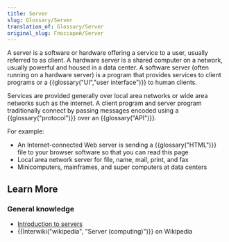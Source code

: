 ```yaml
---
title: Server
slug: Glossary/Server
translation_of: Glossary/Server
original_slug: Глоссарий/Server
---
```


A server is a software or hardware offering a service to a user, usually referred to as client. A hardware server is a shared computer on a network, usually powerful and housed in a data center. A software server (often running on a hardware server) is a program that provides services to client programs or a {{glossary("UI","user interface")}} to human clients.

Services are provided generally over local area networks or wide area networks such as the internet. A client program and server program traditionally connect by passing messages encoded using a {{glossary("protocol")}} over an {{glossary("API")}}.

For example:

- An Internet-connected Web server is sending a {{glossary("HTML")}} file to your browser software so that you can read this page
- Local area network server for file, name, mail, print, and fax
- Minicomputers, mainframes, and super computers at data centers

## Learn More

### General knowledge

- [Introduction to servers](/en-US/Learn/What_is_a_web_server)
- {{Interwiki("wikipedia", "Server (computing)")}} on Wikipedia
